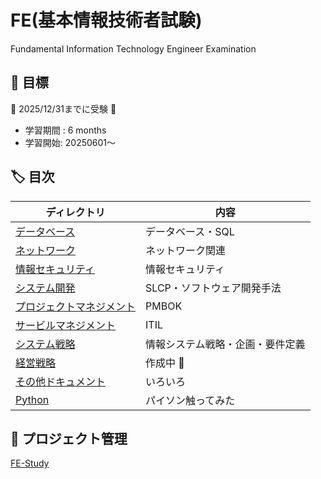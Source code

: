 # FE(基本情報技術者試験)

Fundamental Information Technology Engineer Examination

## :dart: 目標

:dog: 2025/12/31までに受験 :dog:

- 学習期間 : 6 months
- 学習開始: 20250601〜

## :label: 目次

| ディレクトリ                      | 内容                             |
|-----------------------------------|----------------------------------|
| [データベース](./db/)             | データベース・SQL                |
| [ネットワーク](./network/)        | ネットワーク関連                 |
| [情報セキュリティ](./is/)         | 情報セキュリティ                 |
| [システム開発](./development/)    | SLCP・ソフトウェア開発手法       |
| [プロジェクトマネジメント](./pm/) | PMBOK                            |
| [サービルマネジメント](./sm/)     | ITIL                             |
| [システム戦略](./ss/)             | 情報システム戦略・企画・要件定義 |
| [経営戦略](./ms/)                 | 作成中 :dog:                     |
| [その他ドキュメント](./doc/)      | いろいろ                         |
| [Python](./python/)               | パイソン触ってみた               |

## :pushpin: プロジェクト管理

[FE-Study](https://github.com/users/tomo-john/projects/2)

